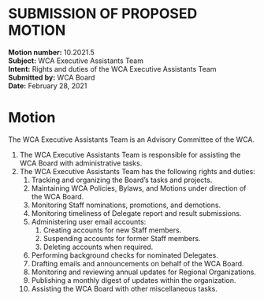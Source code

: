 # SUBMISSION OF PROPOSED MOTION

**Motion number:** 10.2021.5  
**Subject:** WCA Executive Assistants Team  
**Intent:** Rights and duties of the WCA Executive Assistants Team  
**Submitted by:** WCA Board  
**Date:** February 28, 2021

# Motion

The WCA Executive Assistants Team is an Advisory Committee of the WCA.

1. The WCA Executive Assistants Team is responsible for assisting the WCA Board with administrative tasks.
2. The WCA Executive Assistants Team has the following rights and duties:
   1. Tracking and organizing the Board’s tasks and projects.
   2. Maintaining WCA Policies, Bylaws, and Motions under direction of the WCA Board.
   3. Monitoring Staff nominations, promotions, and demotions.
   4. Monitoring timeliness of Delegate report and result submissions.
   5. Administering user email accounts:
      1. Creating accounts for new Staff members.
      2. Suspending accounts for former Staff members.
      3. Deleting accounts when required.
   6. Performing background checks for nominated Delegates.
   7. Drafting emails and announcements on behalf of the WCA Board.
   8. Monitoring and reviewing annual updates for Regional Organizations.
   9. Publishing a monthly digest of updates within the organization.
   10. Assisting the WCA Board with other miscellaneous tasks.
